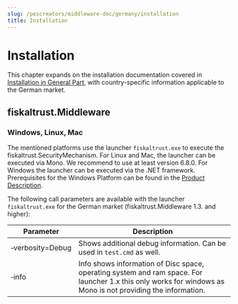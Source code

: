 ```yaml
---
slug: /poscreators/middleware-doc/germany/installation
title: Installation
---
```


# Installation

This chapter expands on the installation documentation covered in [Installation in General Part](../../general/installation/installation.md), with country-specific information applicable to the German market. 

## fiskaltrust.Middleware

### Windows, Linux, Mac

The mentioned platforms use the launcher `fiskaltrust.exe` to execute the fiskaltrust.SecurityMechanism. For Linux and Mac, the launcher can be executed via Mono. We recommend to use at least version 6.8.0. For Windows the launcher can be executed via the .NET framework. Prerequisites for the Windows Platform can be found in the [Product Description](https://docs.fiskaltrust.cloud/docs/product-description/germany/products-and-services/caas/features/platforms/windows).

The following call parameters are available with the launcher `fiskaltrust.exe` for the German market (fiskaltrust.Middleware 1.3. and higher):

| Parameter                               | Description                                                  |
| --------------------------------------- | ------------------------------------------------------------ |
| &#x2011;verbosity=Debug                 | Shows additional debug information. Can be used in `test.cmd` as well. |
| &#x2011;info                            | Info shows information of Disc space, operating system and ram space. For launcher 1.x this only works for windows as Mono is not providing the information.|
